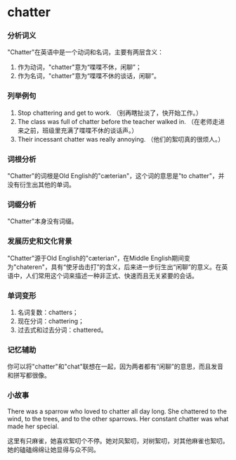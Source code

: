 # chatter

### 分析词义

  

"Chatter"在英语中是一个动词和名词，主要有两层含义：

  

1.  作为动词，"chatter"意为“喋喋不休，闲聊”；
2.  作为名词，"chatter"意为“喋喋不休的谈话，闲聊”。

  

### 列举例句

  

1.  Stop chattering and get to work. （别再瞎扯淡了，快开始工作。）
2.  The class was full of chatter before the teacher walked in. （在老师走进来之前，班级里充满了喋喋不休的谈话声。）
3.  Their incessant chatter was really annoying. （他们的絮叨真的很烦人。）

  

### 词根分析

  

"Chatter"的词根是Old English的"cæterian"，这个词的意思是"to chatter"，并没有衍生出其他的单词。

  

### 词缀分析

  

"Chatter"本身没有词缀。

  

### 发展历史和文化背景

  

"Chatter"源于Old English的"cæterian"，在Middle English期间变为"chateren"，具有“使牙齿击打”的含义，后来进一步衍生出“闲聊”的意义。在英语中，人们常用这个词来描述一种非正式、快速而且无关紧要的会话。

  

### 单词变形

  

1.  名词复数：chatters；
2.  现在分词：chattering；
3.  过去式和过去分词：chattered。

  

### 记忆辅助

  

你可以将"chatter"和"chat"联想在一起，因为两者都有“闲聊”的意思，而且发音和拼写都很像。

  

### 小故事

  

There was a sparrow who loved to chatter all day long. She chattered to the wind, to the trees, and to the other sparrows. Her constant chatter was what made her special.

  

这里有只麻雀，她喜欢絮叨个不停。她对风絮叨，对树絮叨，对其他麻雀也絮叨。她的磕磕绵绵让她显得与众不同。

